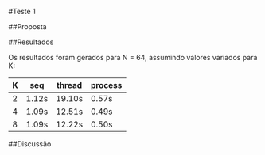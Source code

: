 #Teste 1

##Proposta

##Resultados

Os resultados foram gerados para N = 64, assumindo valores variados para K:

| K  | seq | thread  | process |
| -- | --- | ------- | ------- |
| 2  | 1.12s | 19.10s | 0.57s |
| 4  | 1.09s | 12.51s | 0.49s |
| 8  | 1.09s | 12.22s | 0.50s |

##Discussão

